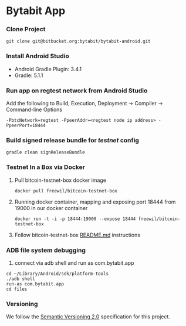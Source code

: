 Bytabit App
===================

### Clone Project

```
git clone git@bitbucket.org:bytabit/bytabit-android.git
```

### Install Android Studio

- Android Gradle Plugin: 3.4.1
- Gradle: 5.1.1
    
### Run app on regtest network from Android Studio

Add the following to Build, Execution, Deployment -> Compiler -> Command-line Options

```
-PbtcNetwork=regtest -PpeerAddr=<regtest node ip address> -PpeerPort=18444
```

### Build signed release bundle for *testnet* config

```
gradle clean signReleaseBundle
```

### Testnet In a Box via Docker

1. Pull bitcoin-testnet-box docker image
    
    ```
    docker pull freewil/bitcoin-testnet-box
    ```

2. Running docker container, mapping and exposing port 18444 from 19000 in our docker container 
    
    ```
    docker run -t -i -p 18444:19000 --expose 18444 freewil/bitcoin-testnet-box
    ```

3. Follow bitcoin-testnet-box [README.md](https://github.com/freewil/bitcoin-testnet-box) instructions


### ADB file system debugging

1. connect via adb shell and run as com.bytabit.app
    
```
cd ~/Library/Android/sdk/platform-tools
./adb shell 
run-as com.bytabit.app
cd files
```
    
### Versioning

We follow the [Semantic Versioning 2.0](http://semver.org/spec/v2.0.0.html) specification for this project.